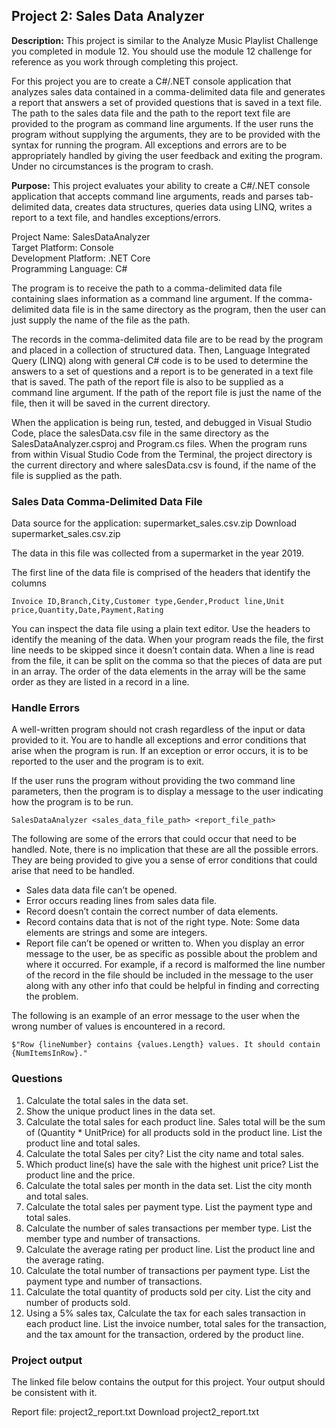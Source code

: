 ## Project 2: Sales Data Analyzer

**Description:** This project is similar to the Analyze Music Playlist Challenge you completed in module 12. You should use the module 12 challenge for reference as you work through completing this project.

For this project you are to create a C#/.NET console application that analyzes sales data contained in a comma-delimited data file and generates a report that answers a set of provided questions that is saved in a text file. The path to the sales data file and the path to the report text file are provided to the program as command line arguments. If the user runs the program without supplying the arguments, they are to be provided with the syntax for running the program. All exceptions and errors are to be appropriately handled by giving the user feedback and exiting the program. Under no circumstances is the program to crash.

**Purpose:** This project evaluates your ability to create a C#/.NET console application that accepts command line arguments, reads and parses tab-delimited data, creates data structures, queries data using LINQ, writes a report to a text file, and handles exceptions/errors.

Project Name: SalesDataAnalyzer   
Target Platform: Console    
Development Platform: .NET Core   
Programming Language: C#

The program is to receive the path to a comma-delimited data file containing slaes information as a command line argument. If the comma-delimited data file is in the same directory as the program, then the user can just supply the name of the file as the path.

The records in the comma-delimited data file are to be read by the program and placed in a collection of structured data. Then, Language Integrated Query (LINQ) along with general C# code is to be used to determine the answers to a set of questions and a report is to be generated in a text file that is saved. The path of the report file is also to be supplied as a command line argument. If the path of the report file is just the name of the file, then it will be saved in the current directory.

When the application is being run, tested, and debugged in Visual Studio Code, place the salesData.csv file in the same directory as the SalesDataAnalyzer.csproj and Program.cs files. When the program runs from within Visual Studio Code from the Terminal, the project directory is the current directory and where salesData.csv is found, if the name of the file is supplied as the path.

### Sales Data Comma-Delimited Data File
Data source for the application: supermarket_sales.csv.zip Download supermarket_sales.csv.zip

The data in this file was collected from a supermarket in the year 2019.

The first line of the data file is comprised of the headers that identify the columns

```
Invoice ID,Branch,City,Customer type,Gender,Product line,Unit price,Quantity,Date,Payment,Rating
```

You can inspect the data file using a plain text editor. Use the headers to identify the meaning of the data. When your program reads the file, the first line needs to be skipped since it doesn’t contain data. When a line is read from the file, it can be split on the comma so that the pieces of data are put in an array. The order of the data elements in the array will be the same order as they are listed in a record in a line.

### Handle Errors
A well-written program should not crash regardless of the input or data provided to it. You are to handle all exceptions and error conditions that arise when the program is run. If an exception or error occurs, it is to be reported to the user and the program is to exit.

If the user runs the program without providing the two command line parameters, then the program is to display a message to the user indicating how the program is to be run.

```
SalesDataAnalyzer <sales_data_file_path> <report_file_path>
```

The following are some of the errors that could occur that need to be handled. Note, there is no implication that these are all the possible errors. They are being provided to give you a sense of error conditions that could arise that need to be handled.

- Sales data data file can’t be opened.
- Error occurs reading lines from sales data file.
- Record doesn’t contain the correct number of data elements.
- Record contains data that is not of the right type. Note: Some data elements are strings and some are integers.
- Report file can’t be opened or written to.
When you display an error message to the user, be as specific as possible about the problem and where it occurred. For example, if a record is malformed the line number of the record in the file should be included in the message to the user along with any other info that could be helpful in finding and correcting the problem.

The following is an example of an error message to the user when the wrong number of values is encountered in a record.

```
$"Row {lineNumber} contains {values.Length} values. It should contain {NumItemsInRow}."
```

### Questions
1. Calculate the total sales in the data set.
2. Show the unique product lines in the data set.
3. Calculate the total sales for each product line. Sales total will be the sum of (Quantity * UnitPrice) for all products sold in the product line. List the product line and total sales.
4. Calculate the total Sales per city? List the city name and total sales.
5. Which product line(s) have the sale with the highest unit price? List the product line and the price.
6. Calculate the total sales per month in the data set. List the city month and total sales.
7. Calculate the total sales per payment type. List the payment type and total sales.
8. Calculate the number of sales transactions per member type. List the member type and number of transactions.
9. Calculate the average rating per product line. List the product line and the average rating.
10. Calculate the total number of transactions per payment type. List the payment type and number of transactions.
11. Calculate the total quantity of products sold per city. List the city and number of products sold.
12. Using a 5% sales tax, Calculate the tax for each sales transaction in each product line. List the invoice number, total sales for the transaction, and the tax amount for the transaction, ordered by the product line.

### Project output
The linked file below contains the output for this project. Your output should be consistent with it.

Report file: project2_report.txt Download project2_report.txt

